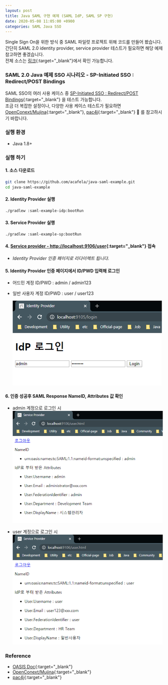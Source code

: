 ```yaml
---
layout: post
title: Java SAML 구현 예제 (SAML IdP, SAML SP 구현)
date: 2020-05-08 11:05:00 +0900
categories: SAML Java SSO
---
```


Single Sign On을 위한 방식 중 SAML 파일럿 프로젝트 위해 코드를 만들어 봤습니다.  
간단히 SAML 2.0 identity provider, service provider 테스트가 필요하면 해당 예제 참고하면 좋겠습니다.  
전체 소스는 [링크](https://github.com/acafela/java-saml-example){:target="_blank"}에서 확인 가능합니다.  

### SAML 2.0 Java 예제 SSO 시나리오 - SP-Initiated SSO : Redirect/POST Bindings

SAML SSO의 여러 사용 케이스 중 [SP-Initiated SSO : Redirect/POST Bindings](http://docs.oasis-open.org/security/saml/Post2.0/sstc-saml-tech-overview-2.0-cd-02.html#5.1.2.SP-Initiated%20SSO:%20%20Redirect/POST%20Bindings|outline){:target="_blank"} 을 테스트 가능합니다.  
조금 더 복잡한 설정이나, 다양한 사용 케이스 테스트가 필요하면 [OpenConext/Mujina](https://github.com/OpenConext/Mujina){:target="_blank"}, [pac4j](https://github.com/pac4j/pac4j){:target="_blank"} 🙏 를 참고하시기 바랍니다.  

### 실행 환경

- Java 1.8+

### 실행 하기

#### 1. 소스 다운로드

```bash
git clone https://github.com/acafela/java-saml-example.git
cd java-saml-example
```

#### 2. Identity Provider 실행

```bash
./gradlew :saml-example-idp:bootRun
```

#### 3. Service Provider 실행

```bash
./gradlew :saml-example-sp:bootRun
```

#### 4. [Service provider - http://localhost:9106/user](http://localhost:9106/user){:target="_blank"} 접속

- _Identity Provider 인증 페이지로 리다이렉트 됩니다._

#### 5. Identity Provider 인증 페이지에서 ID/PWD 입력해 로그인

- 어드민 계정 ID/PWD : admin / admin123  
- 일반 사용자 계정 ID/PWD : user / user123  

  ![Java SAML Example 인증 화면](/assets/capture/java-saml-example-capture1.PNG)

#### 6. 인증 성공후 SAML Response NameID, Attributes 값 확인

- admin 계정으로 로그인 시  
  ![Java SAML Example 인증 완료 화면1](/assets/capture/java-saml-example-capture2.PNG)

- user 계정으로 로그인 시  
  ![Java SAML Example 인증 완료 화면2](/assets/capture/java-saml-example-capture3.PNG)

### Reference

- [OASIS Doc](http://docs.oasis-open.org/security/saml/Post2.0/sstc-saml-tech-overview-2.0.html){:target="_blank"}
- [OpenConext/Mujina](https://github.com/OpenConext/Mujina){:target="_blank"}
- [pac4j](https://github.com/pac4j/pac4j){:target="_blank"}
